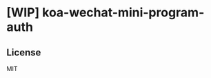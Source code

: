 # [WIP] koa-wechat-mini-program-auth
<!-- 
[![CircleCI](https://circleci.com/gh/cantonjs/koa-wechat-mini-program-auth.svg?style=shield)](https://circleci.com/gh/cantonjs/koa-wechat-mini-program-auth)
[![Build Status](https://travis-ci.org/cantonjs/koa-wechat-mini-program-auth.svg?branch=master)](https://travis-ci.org/cantonjs/koa-wechat-mini-program-auth)
[![PRs Welcome](https://img.shields.io/badge/PRs-welcome-brightgreen.svg)](http://makeapullrequest.com)
[![License](https://img.shields.io/badge/license-MIT_License-brightgreen.svg?style=flat)](https://github.com/cantonjs/koa-wechat-mini-program-auth/master/LICENSE.md)

Low level wechat mini program auth helper for koa middleware

## Table of Contents

- [Table of Contents](#table-of-contents)
- [Features](#features)
- [Installation](#installation)
- [Usage](#usage)
- [Reference](#reference)
  - [koaWechatMiniProgramAuth(config)](#koawechatminiprogramauthconfig)
  - [wechatMiniProgram](#wechatminiprogram)
- [License](#license)

## Features

- ✅ Auto decode `rawData` or `encryptedData`
- ✅ Provide method to get `sessionKey` from wechat server
- ❌ Save / cache `sessionKey`
- ❌ Gererate access token
- ❌ Router handler for getting user info or login

## Installation

```bash
yarn add koa-wechat-mini-program-auth
```

## Usage

```js
import Koa from 'koa';
import koaWechatMiniProgramAuth from 'koa-wechat-mini-program-auth';

const app = new Koa();
// ...
app.use(koaWechatMiniProgramAuth({
  appId: '<WECHAT_APP_ID>',
  appSecret: '<WECHAT_APP_SECRET>',
}));
app.use(async (ctx, next) => {
  const { wechatMiniProgramAuth } = ctx.state;

  const userInfo = await wechatMiniProgramAuth.getUserInfo({
    code: '<LOGIN_CODE>'
    rawData: '<RAW_DATA>',
    signature: '<SIGNATURE>',
  });

  // ...
});
// ...
```

## Reference

### koaWechatMiniProgramAuth(config)

Create and inject a [helper object](#wechatminiprogram) to `ctx.state`. Will return a koa middleware.

#### Config

- `appId` \<String\>: Wechat app id, required
- `appSecret` \<String\>: Wechat app secret, required
- `stateKey` \<String\>: Helper key name to `ctx.state`, defaults to `wechatMiniProgram`

### wechatMiniProgram

#### wechatMiniProgram.getUserInfo(params)

##### Params

- `code` \<String\>: `code` from wechat mini program `wx.login()`
- `sessionKey` \<String\>: Session key from `wechatMiniProgram.getSession()`
- `rawData` \<String\>: `rawData` from wechat mini program `wx.getUserInfo()`
- `signature` \<String\>: `signature` from wechat mini program `wx.getUserInfo()`
- `encryptedData` \<String\>: `encryptedData` from wechat mini program `wx.getUserInfo()`
- `iv` \<String\>: `iv` from wechat mini program `wx.getUserInfo()`

###### Note

- One of `code` or `sessionKey` is required
- One of `rawData` and `signature`, or `encryptedData` and `iv` are required

##### Returns

Promise of [UserInfo](https://developers.weixin.qq.com/miniprogram/dev/api/open.html#wxgetuserinfoobject) object

#### wechatMiniProgram.getSession(params)

##### Params

- `code` \<String\>: `code` from wechat mini program `wx.login()`, required

##### Returns

Promise of object containing `sessionKey`, `openid`, and optional `unionid` -->

## License

MIT

